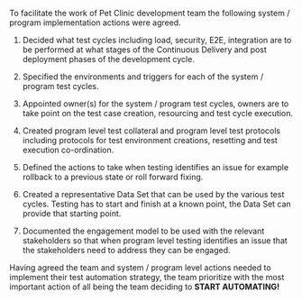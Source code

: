 
To facilitate the work of Pet Clinic development team the following system / program implementation actions were agreed.

1. Decided what test cycles including load, security, E2E, integration are to be performed at what stages of the Continuous Delivery and post deployment phases of the development cycle.

2. Specified the environments and triggers for each of the system / program test cycles.

3. Appointed owner(s) for the system / program test cycles, owners are to take point on the test case creation, resourcing and test cycle execution.

4. Created program level test collateral and program level test protocols including protocols for test environment creations, resetting and test execution co-ordination.

5. Defined the actions to take when testing identifies an issue for example rollback to a previous state or roll forward fixing.

6. Created a representative Data Set that can be used by the various test cycles. Testing has to start and finish at a known point, the Data Set can provide that starting point.

7. Documented the engagement model to be used with the relevant stakeholders so that when program level testing identifies an issue that the stakeholders need to address they can be engaged.

Having agreed the team and system / program level actions needed to implement their test automation strategy, the team prioritize with the most important action of all being the team deciding to **START AUTOMATING!**